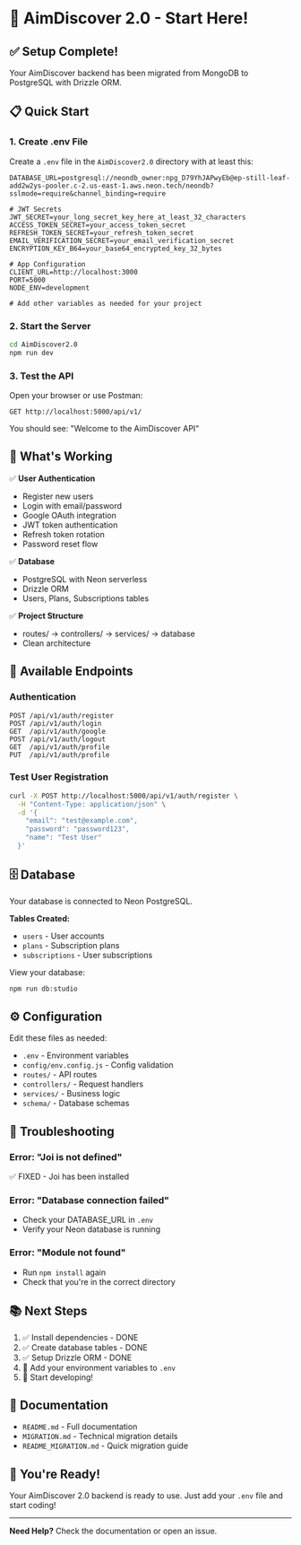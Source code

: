 # 🚀 AimDiscover 2.0 - Start Here!

## ✅ Setup Complete!

Your AimDiscover backend has been migrated from MongoDB to PostgreSQL with Drizzle ORM.

## 📋 Quick Start

### 1. Create .env File

Create a `.env` file in the `AimDiscover2.0` directory with at least this:

```env
DATABASE_URL=postgresql://neondb_owner:npg_D79YhJAPwyEb@ep-still-leaf-add2w2ys-pooler.c-2.us-east-1.aws.neon.tech/neondb?sslmode=require&channel_binding=require

# JWT Secrets
JWT_SECRET=your_long_secret_key_here_at_least_32_characters
ACCESS_TOKEN_SECRET=your_access_token_secret
REFRESH_TOKEN_SECRET=your_refresh_token_secret
EMAIL_VERIFICATION_SECRET=your_email_verification_secret
ENCRYPTION_KEY_B64=your_base64_encrypted_key_32_bytes

# App Configuration
CLIENT_URL=http://localhost:3000
PORT=5000
NODE_ENV=development

# Add other variables as needed for your project
```

### 2. Start the Server

```bash
cd AimDiscover2.0
npm run dev
```

### 3. Test the API

Open your browser or use Postman:

```
GET http://localhost:5000/api/v1/
```

You should see: "Welcome to the AimDiscover API"

## 🎯 What's Working

✅ **User Authentication**
- Register new users
- Login with email/password
- Google OAuth integration
- JWT token authentication
- Refresh token rotation
- Password reset flow

✅ **Database**
- PostgreSQL with Neon serverless
- Drizzle ORM
- Users, Plans, Subscriptions tables

✅ **Project Structure**
- routes/ → controllers/ → services/ → database
- Clean architecture

## 📡 Available Endpoints

### Authentication
```
POST /api/v1/auth/register
POST /api/v1/auth/login
GET  /api/v1/auth/google
POST /api/v1/auth/logout
GET  /api/v1/auth/profile
PUT  /api/v1/auth/profile
```

### Test User Registration
```bash
curl -X POST http://localhost:5000/api/v1/auth/register \
  -H "Content-Type: application/json" \
  -d '{
    "email": "test@example.com",
    "password": "password123",
    "name": "Test User"
  }'
```

## 🗄️ Database

Your database is connected to Neon PostgreSQL.

**Tables Created:**
- `users` - User accounts
- `plans` - Subscription plans  
- `subscriptions` - User subscriptions

View your database:
```bash
npm run db:studio
```

## ⚙️ Configuration

Edit these files as needed:
- `.env` - Environment variables
- `config/env.config.js` - Config validation
- `routes/` - API routes
- `controllers/` - Request handlers
- `services/` - Business logic
- `schema/` - Database schemas

## 🐛 Troubleshooting

### Error: "Joi is not defined"
✅ FIXED - Joi has been installed

### Error: "Database connection failed"
- Check your DATABASE_URL in `.env`
- Verify your Neon database is running

### Error: "Module not found"
- Run `npm install` again
- Check that you're in the correct directory

## 📚 Next Steps

1. ✅ Install dependencies - DONE
2. ✅ Create database tables - DONE  
3. ✅ Setup Drizzle ORM - DONE
4. 🔲 Add your environment variables to `.env`
5. 🔲 Start developing!

## 📖 Documentation

- `README.md` - Full documentation
- `MIGRATION.md` - Technical migration details
- `README_MIGRATION.md` - Quick migration guide

## 🎉 You're Ready!

Your AimDiscover 2.0 backend is ready to use. Just add your `.env` file and start coding!

---

**Need Help?** Check the documentation or open an issue.

